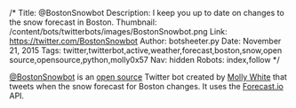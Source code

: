 /*
Title: @BostonSnowbot
Description: I keep you up to date on changes to the snow forecast in Boston.
Thumbnail: /content/bots/twitterbots/images/BostonSnowbot.png
Link: https://twitter.com/BostonSnowbot
Author: botsheeter.py
Date: November 21, 2015
Tags: twitter,twitterbot,active,weather,forecast,boston,snow,open source,opensource,python,molly0x57
Nav: hidden
Robots: index,follow
*/

[@BostonSnowbot](https://twitter.com/BostonSnowbot) is an [open source](https://github.com/molly/boston-snowbot) Twitter bot created by [Molly White](https://twitter.com/molly0x57) that tweets when the snow forecast for Boston changes. It uses the [Forecast.io](http://forecast.io/) API.

